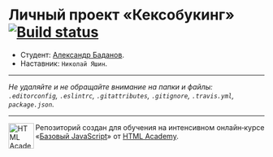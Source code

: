 # Личный проект «Кексобукинг» [![Build status][travis-image]][travis-url]

* Студент: [Александр Баданов](https://up.htmlacademy.ru/javascript/9/user/369521).
* Наставник: `Николай Яшин`.

---

_Не удаляйте и не обращайте внимание на папки и файлы:_<br>
_`.editorconfig`, `.eslintrc`, `.gitattributes`, `.gitignore`, `.travis.yml`, `package.json`._

---

<a href="https://htmlacademy.ru/intensive/javascript"><img align="left" width="50" height="50" title="HTML Academy" src="https://up.htmlacademy.ru/static/img/intensive/javascript/logo-for-github.svg"></a>

Репозиторий создан для обучения на интенсивном онлайн‑курсе «[Базовый JavaScript](https://htmlacademy.ru/intensive/javascript)» от [HTML Academy](https://htmlacademy.ru).

[travis-image]: https://travis-ci.org/htmlacademy-javascript/369521-keksobooking.svg?branch=master
[travis-url]: https://travis-ci.org/htmlacademy-javascript/369521-keksobooking
